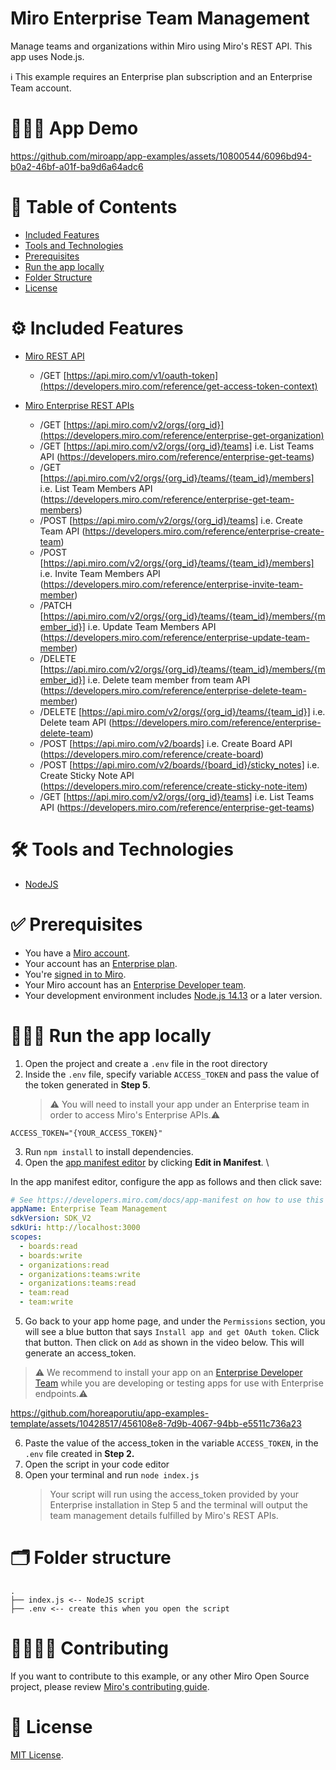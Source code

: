 # Miro Enterprise Team Management

Manage teams and organizations within Miro using Miro's REST API. This app uses Node.js.

ℹ️ This example requires an Enterprise plan subscription and an Enterprise Team account.

# 👨🏻‍💻 App Demo

https://github.com/miroapp/app-examples/assets/10800544/6096bd94-b0a2-46bf-a01f-ba9d6a64adc6

# 📒 Table of Contents

- [Included Features](#features)
- [Tools and Technologies](#tools)
- [Prerequisites](#prerequisites)
- [Run the app locally](#run)
- [Folder Structure](#folder)
- [License](#license)

# ⚙️ Included Features <a name="features"></a>

- [Miro REST API](https://developers.miro.com/reference/api-reference)

  - /GET [https://api.miro.com/v1/oauth-token](https://developers.miro.com/reference/get-access-token-context)

- [Miro Enterprise REST APIs](https://developers.miro.com/reference/enterprise-create-team)
  - /GET [https://api.miro.com/v2/orgs/{org_id}](https://developers.miro.com/reference/enterprise-get-organization)
  <!-- - /GET [https://api.miro.com/v2/teams_settings/{team_id}](https://developers.miro.com/reference/enterprise-get-team-settings) -->
  - /GET [https://api.miro.com/v2/orgs/{org_id}/teams] i.e. List Teams API (https://developers.miro.com/reference/enterprise-get-teams)
  - /GET [https://api.miro.com/v2/orgs/{org_id}/teams/{team_id}/members] i.e. List Team Members API (https://developers.miro.com/reference/enterprise-get-team-members)
  - /POST [https://api.miro.com/v2/orgs/{org_id}/teams] i.e. Create Team API (https://developers.miro.com/reference/enterprise-create-team)
  - /POST [https://api.miro.com/v2/orgs/{org_id}/teams/{team_id}/members] i.e. Invite Team Members API (https://developers.miro.com/reference/enterprise-invite-team-member)
  - /PATCH [https://api.miro.com/v2/orgs/{org_id}/teams/{team_id}/members/{member_id}] i.e. Update Team Members API (https://developers.miro.com/reference/enterprise-update-team-member)
  - /DELETE [https://api.miro.com/v2/orgs/{org_id}/teams/{team_id}/members/{member_id}] i.e. Delete team member from team API (https://developers.miro.com/reference/enterprise-delete-team-member)
  - /DELETE [https://api.miro.com/v2/orgs/{org_id}/teams/{team_id}] i.e. Delete team API (https://developers.miro.com/reference/enterprise-delete-team)
  - /POST [https://api.miro.com/v2/boards] i.e. Create Board API (https://developers.miro.com/reference/create-board)
  - /POST [https://api.miro.com/v2/boards/{board_id}/sticky_notes] i.e. Create Sticky Note API (https://developers.miro.com/reference/create-sticky-note-item)
  - /GET [https://api.miro.com/v2/orgs/{org_id}/teams] i.e. List Teams API (https://developers.miro.com/reference/enterprise-get-teams)

# 🛠️ Tools and Technologies <a name="tools"></a>

- [NodeJS](https://nodejs.org/)

# ✅ Prerequisites <a name="prerequisites"></a>

- You have a [Miro account](https://miro.com/signup/).
- Your account has an [Enterprise plan](https://help.miro.com/hc/en-us/articles/360017730433-Enterprise-Plan).
- You're [signed in to Miro](https://miro.com/login/).
- Your Miro account has an [Enterprise Developer team](https://help.miro.com/hc/en-us/articles/4766759572114-Enterprise-Developer-teams).
- Your development environment includes [Node.js 14.13](https://nodejs.org/en/download) or a later version.

# 🏃🏽‍♂️ Run the app locally <a name="run"></a>

1. Open the project and create a `.env` file in the root directory
2. Inside the `.env` file, specify variable `ACCESS_TOKEN` and pass the value of the token generated in **Step 5**.
   > ⚠️ You will need to install your app under an Enterprise team in order to access Miro's Enterprise APIs.⚠️

```
ACCESS_TOKEN="{YOUR_ACCESS_TOKEN}"
```

3. Run `npm install` to install dependencies.
4. Open the [app manifest editor](https://developers.miro.com/docs/manually-create-an-app#step-2-configure-your-app-in-miro) by clicking **Edit in Manifest**. \

In the app manifest editor, configure the app as follows and then click save:

```yaml
# See https://developers.miro.com/docs/app-manifest on how to use this
appName: Enterprise Team Management
sdkVersion: SDK_V2
sdkUri: http://localhost:3000
scopes:
  - boards:read
  - boards:write
  - organizations:read
  - organizations:teams:write
  - organizations:teams:read
  - team:read
  - team:write
```

5. Go back to your app home page, and under the `Permissions` section, you will see a blue button that says `Install app and get OAuth token`. Click that button. Then click on `Add` as shown in the video below. This will generate an access_token.

> ⚠️ We recommend to install your app on an [Enterprise Developer Team](https://help.miro.com/hc/en-us/articles/4766759572114-Enterprise-Developer-teams) while you are developing or testing apps for use with Enterprise endpoints.⚠️

https://github.com/horeaporutiu/app-examples-template/assets/10428517/456108e8-7d9b-4067-94bb-e5511c736a23

6. Paste the value of the access_token in the variable `ACCESS_TOKEN`, in the `.env` file created in **Step 2.**
7. Open the script in your code editor
8. Open your terminal and run `node index.js`
   > Your script will run using the access_token provided by your Enterprise installation in Step 5 and the terminal will output the team management details fulfilled by Miro's REST APIs.

# 🗂️ Folder structure <a name="folder"></a>

```
.
├── index.js <-- NodeJS script
├── .env <-- create this when you open the script
```

# 🫱🏻‍🫲🏽 Contributing <a name="contributing"></a>

If you want to contribute to this example, or any other Miro Open Source project, please review [Miro's contributing guide](https://github.com/miroapp/app-examples/blob/main/CONTRIBUTING.md).

# 🪪 License <a name="license"></a>

[MIT License](https://github.com/miroapp/app-examples/blob/main/LICENSE).
